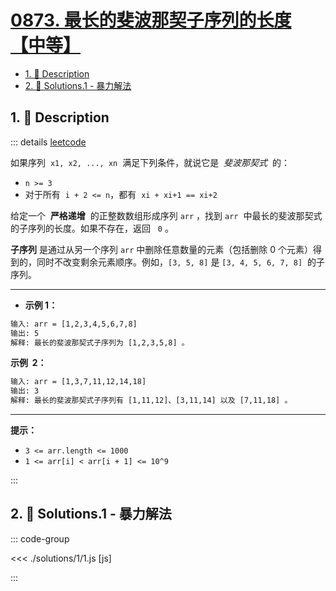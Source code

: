 # [0873. 最长的斐波那契子序列的长度【中等】](https://github.com/Tdahuyou/TNotes.leetcode/tree/main/notes/0873.%20%E6%9C%80%E9%95%BF%E7%9A%84%E6%96%90%E6%B3%A2%E9%82%A3%E5%A5%91%E5%AD%90%E5%BA%8F%E5%88%97%E7%9A%84%E9%95%BF%E5%BA%A6%E3%80%90%E4%B8%AD%E7%AD%89%E3%80%91)

<!-- region:toc -->

- [1. 📝 Description](#1--description)
- [2. 🎯 Solutions.1 - 暴力解法](#2--solutions1---暴力解法)

<!-- endregion:toc -->

## 1. 📝 Description

::: details [leetcode](https://leetcode.cn/problems/length-of-longest-fibonacci-subsequence)

如果序列  `x1, x2, ..., xn`  满足下列条件，就说它是  *斐波那契式*  的：

- `n >= 3`
- 对于所有  `i + 2 <= n`，都有  `xi + xi+1 == xi+2`

给定一个  **严格递增**  的正整数数组形成序列 `arr` ，找到 `arr`  中最长的斐波那契式的子序列的长度。如果不存在，返回   `0` 。

**子序列** 是通过从另一个序列 `arr` 中删除任意数量的元素（包括删除 0 个元素）得到的，同时不改变剩余元素顺序。例如，`[3, 5, 8]` 是 `[3, 4, 5, 6, 7, 8]`  的子序列。

---

- **示例 1：**

```txt
输入: arr = [1,2,3,4,5,6,7,8]
输出: 5
解释: 最长的斐波那契式子序列为 [1,2,3,5,8] 。
```

**示例  2：**

```txt
输入: arr = [1,3,7,11,12,14,18]
输出: 3
解释: 最长的斐波那契式子序列有 [1,11,12]、[3,11,14] 以及 [7,11,18] 。
```

---

**提示：**

- `3 <= arr.length <= 1000`
- `1 <= arr[i] < arr[i + 1] <= 10^9`

:::

## 2. 🎯 Solutions.1 - 暴力解法

::: code-group

<<< ./solutions/1/1.js [js]

:::

